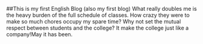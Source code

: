 ##This is my first English Blog (also my first blog)
What really doubles me is the heavy burden of the full schedule of classes.
How crazy they were to make so much chores occupy my spare time? 
Why not set the mutual respect between students and the college?
It make the college just like a company!May it has been.



